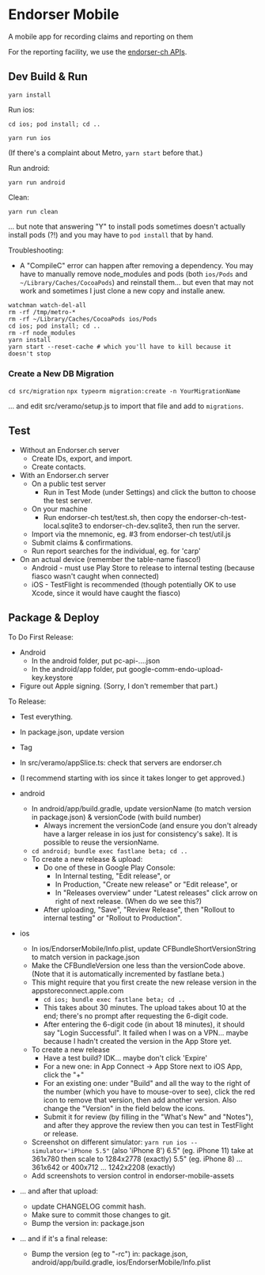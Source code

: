 
# Endorser Mobile

A mobile app for recording claims and reporting on them

For the reporting facility, we use the [endorser-ch APIs](https://github.com/trentlarson/endorser-ch).



## Dev Build & Run

`yarn install`

Run ios:

`cd ios; pod install; cd ..`

`yarn run ios`

(If there's a complaint about Metro, `yarn start` before that.)

Run android:

`yarn run android`

Clean:

`yarn run clean`

... but note that answering "Y" to install pods sometimes doesn't actually install pods (?!) and you may have to `pod install` that by hand.

Troubleshooting:

- A "CompileC" error can happen after removing a dependency. You may have to manually remove node_modules and pods (both `ios/Pods` and `~/Library/Caches/CocoaPods`) and reinstall them... but even that may not work and sometimes I just clone a new copy and installe anew.


```
watchman watch-del-all
rm -rf /tmp/metro-*
rm -rf ~/Library/Caches/CocoaPods ios/Pods
cd ios; pod install; cd ..
rm -rf node_modules
yarn install
yarn start --reset-cache # which you'll have to kill because it doesn't stop
```


### Create a New DB Migration

`cd src/migration`
`npx typeorm migration:create -n YourMigrationName`

... and edit src/veramo/setup.js to import that file and add to `migrations`.




## Test

- Without an Endorser.ch server
  - Create IDs, export, and import.
  - Create contacts.
- With an Endorser.ch server
  - On a public test server
    - Run in Test Mode (under Settings) and click the button to choose the test server.
  - On your machine
    - Run endorser-ch test/test.sh, then copy the endorser-ch-test-local.sqlite3 to endorser-ch-dev.sqlite3, then run the server.
  - Import via the mnemonic, eg. #3 from endorser-ch test/util.js
  - Submit claims & confirmations.
  - Run report searches for the individual, eg. for 'carp'
- On an actual device (remember the table-name fiasco!)
  - Android - must use Play Store to release to internal testing (because fiasco wasn't caught when connected)
  - iOS - TestFlight is recommended (though potentially OK to use Xcode, since it would have caught the fiasco)



## Package & Deploy

To Do First Release:

- Android
  - In the android folder, put pc-api-....json
  - In the android/app folder, put google-comm-endo-upload-key.keystore
- Figure out Apple signing.  (Sorry, I don't remember that part.)


To Release:

- Test everything.
- In package.json, update version
- Tag
- In src/veramo/appSlice.ts: check that servers are endorser.ch
- (I recommend starting with ios since it takes longer to get approved.)
- android
  - In android/app/build.gradle, update versionName (to match version in package.json) & versionCode (with build number)
    - Always increment the versionCode (and ensure you don't already have a larger release in ios just for consistency's sake).  It is possible to reuse the versionName.
  - `cd android; bundle exec fastlane beta; cd ..`
  - To create a new release & upload:
    - Do one of these in Google Play Console:
      - In Internal testing, "Edit release", or
      - In Production, "Create new release" or "Edit release", or
      - In "Releases overview" under "Latest releases" click arrow on right of next release. (When do we see this?)
    - After uploading, "Save", "Review Release", then "Rollout to internal testing" or "Rollout to Production".
- ios
  - In ios/EndorserMobile/Info.plist, update CFBundleShortVersionString to match version in package.json
  - Make the CFBundleVersion one less than the versionCode above. (Note that it is automatically incremented by fastlane beta.)
  - This might require that you first create the new release version in the appstoreconnect.apple.com
    - `cd ios; bundle exec fastlane beta; cd ..`
    - This takes about 30 minutes. The upload takes about 10 at the end; there's no prompt after requesting the 6-digit code.
    - After entering the 6-digit code (in about 18 minutes), it should say "Login Successful". It failed when I was on a VPN... maybe because I hadn't created the version in the App Store yet.
  - To create a new release
    - Have a test build?  IDK... maybe don't click 'Expire'
    - For a new one: in App Connect -> App Store next to iOS App, click the "+"
    - For an existing one: under "Build" and all the way to the right of the number (which you have to mouse-over to see), click the red icon to remove that version, then add another version.  Also change the "Version" in the field below the icons.
    - Submit it for review (by filling in the "What's New" and "Notes"), and after they approve the review then you can test in TestFlight or release.
  - Screenshot on different simulator: `yarn run ios --simulator='iPhone 5.5"` (also 'iPhone 8')
    6.5" (eg. iPhone 11)
    take at 361x780 then scale to 1284x2778 (exactly)
    5.5" (eg. iPhone 8)
    ... 361x642 or 400x712 ... 1242x2208 (exactly)
  - Add screenshots to version control in endorser-mobile-assets

- ... and after that upload:
  - update CHANGELOG commit hash.
  - Make sure to commit those changes to git.
  - Bump the version in: package.json

- ... and if it's a final release:
  - Bump the version (eg to "-rc") in: package.json, android/app/build.gradle, ios/EndorserMobile/Info.plist
